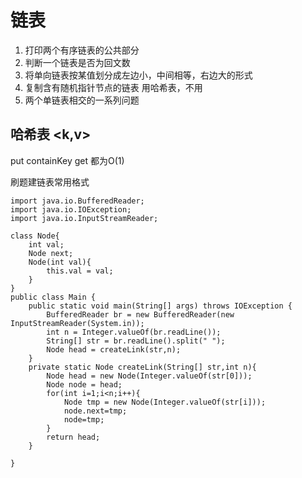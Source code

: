 # 链表
1. 打印两个有序链表的公共部分
2. 判断一个链表是否为回文数
3. 将单向链表按某值划分成左边小，中间相等，右边大的形式
4. 复制含有随机指针节点的链表
用哈希表，不用
5. 两个单链表相交的一系列问题
## 哈希表  <k,v>
put      containKey     get 都为O(1)





刷题建链表常用格式

```jav
import java.io.BufferedReader;
import java.io.IOException;
import java.io.InputStreamReader;
 
class Node{
    int val;
    Node next;
    Node(int val){
        this.val = val;
    }
}
public class Main {
    public static void main(String[] args) throws IOException {
        BufferedReader br = new BufferedReader(new InputStreamReader(System.in));
        int n = Integer.valueOf(br.readLine());
        String[] str = br.readLine().split(" ");
        Node head = createLink(str,n);
    }
    private static Node createLink(String[] str,int n){
        Node head = new Node(Integer.valueOf(str[0]));
        Node node = head;
        for(int i=1;i<n;i++){
            Node tmp = new Node(Integer.valueOf(str[i]));
            node.next=tmp;
            node=tmp;
        }
        return head;
    }
    
}
```



